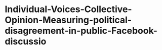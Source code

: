 # Individual-Voices-Collective-Opinion-Measuring-political-disagreement-in-public-Facebook-discussio
